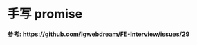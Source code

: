 <!--
 * @Author: monai
 * @Date: 2021-09-09 14:06:00
 * @LastEditors: monai
 * @LastEditTime: 2021-09-09 14:06:36
-->
# 手写 promise


**参考: https://github.com/lgwebdream/FE-Interview/issues/29**